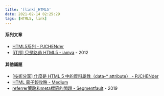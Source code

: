 ```yaml
---
title: '[link]_HTML5'
date: 2021-02-14 02:25:29
tags: [HTML5, link]
---
```


#### 系列文章
  - [HTML5系列 - PJCHENder](https://pjchender.blogspot.com/search/label/HTML)
  - [[iT邦] 只是路過 HTML5 - iamya](https://ithelp.ithome.com.tw/users/20071512/ironman/387) - 2012

<!-- more -->

#### 其他議題
  - [[技術分享] 什麼是 HTML 5 中的資料屬性（data-* attribute） - PJCHENder](https://pjchender.blogspot.com/2017/01/html-5-data-attribute.html?m=1)
  - [HTML 電子報攻略 - Medium](https://medium.com/@papashong1111/html-%E9%9B%BB%E5%AD%90%E5%A0%B1%E6%94%BB%E7%95%A5-7fe3a4fcffd2)
  - [referrer策略和meta標籤的問題 - Segmentfault](https://segmentfault.com/a/1190000017896469) - 2019